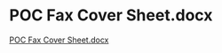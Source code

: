 # POC Fax Cover Sheet.docx

[POC Fax Cover Sheet.docx](POC%20Fax%20Cover%20Sheet%20docx%20260d0598d1e7490197d42cc1d954a1e0/POC_Fax_Cover_Sheet.docx)